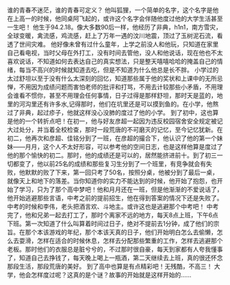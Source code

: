 谁的青春不迷茫，谁的青春可定义？
他叫狐狸，一个简单的名字，这个名字是他在上高一的时候，他同桌阿飞起的，或许这个名字会伴随他度过他的大学生活甚至一生吧！
他生于94.2.18。像大多数90后一样，他经历了非典，h1n1，南方雪灾，全球变暖，禽流感，鸡流感，赶上了万年一遇的汶川地震，顶过了玉树泥石流，看透了世间灾难。
他好像未曾有过什么童年，上学之前没人和他玩，只知道在家里自己看电视，当时父母在外打工，没有时间去管他，没人和他说话，现在他也不太喜欢说话，不知道如何去表达自己的真实想法，只是整天嘻嘻哈哈的掩盖自己的情绪，每当不高兴的时候就知道去吃，但是不知道为什么他总是长不胖。
小学过的太过舒坦以至于没有什么太深刻的回忆，知道那些属于他的奖状和上课中的无所忌惮，不用因为成绩问题而害怕老师的批评和打骂，不用去计较那些小矛盾，不用理会谁看不惯你，甚至不用理会任何事情，日子过得是那样舒坦，那时天是蓝的，地里的河沟里还有许多水,记得那时，他们在坑里还是可以摸到鱼的。在小学，他熬过了非典，起过疹子，他就这样没心没肺的度过了他的小学。
到了初中，这也算是他的一个转折点吧！在初一，他与好友彦超一起因为违反校园宿舍安全规定被记大过处分，并当着全校检查，那时一段荒唐的不可磨灭的记忆，至今记忆犹新。在初二，他再次和彦超、佳铭分到了一班，在彦超的撮合下，他认识了他的第一个妹妹——月月，这个人不太好形容，可以参考他的空间日志，也是这样他算是度过了他的那个愉快的初二。那时，他的成绩还是可以的，居然能挤进前十。到了初三一切都变了，他以前25名的成绩和那些复习生分到了一个班里，有竞争就会有失败，他默默的败了下来，第一回只考了50名，按照分桌，他被分到了最后一桌，就像天上和地下的落差。当你知道你的实力不能达到的时候，他开始了抱怨，也开始了学习，只为了那个高中梦吧！他和月月还在一班，但是他渐渐的不爱说话了，他开始逃避那些言语，中考之前的提前招生，他在得到答案的情况下还是失败了。中考的时候和李伟，老头把酒言欢、斗地主。或许这也是逃避那个中考吧！
中考完了，他和兄弟一起去打工了，那时个离家不远的地方，每天8点上班，下午6点下班。第一次知道了什么叫算着时间过日子，绝对不提前去1分钟，成了他们的宗旨。在那个本该游戏的年纪，那个本该天真的日子，他们开始明白怎么去偷懒，怎么去耍滑，怎样在适合的时候休息，怎样去分配那些繁重的工作，怎样去逃避那个老板。那时他们的衣服总是脏兮兮的，不过那时很自豪，每天到家都有人夸我懂事了，知道自己去挣钱了，每天晚上喝上一瓶酒，第二天继续去上班，真的很还怀念那段生活，那段荒唐的美好。
到了高中也算是有点精彩吧！无残酷，不高三！
大学，他会怎样度过呢？这真的是个谜？故事的开始就是这样开始的……
